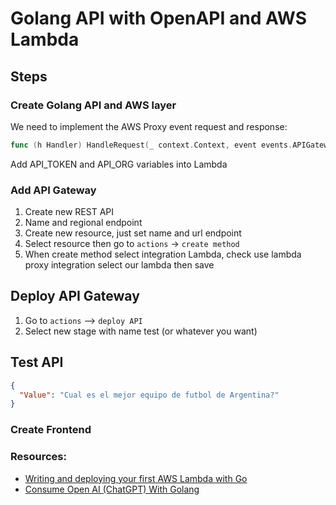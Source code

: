 # Golang API with OpenAPI and AWS Lambda

## Steps

### Create Golang API and AWS layer
We need to implement the AWS Proxy event request and response:
```go
func (h Handler) HandleRequest(_ context.Context, event events.APIGatewayProxyRequest) (*events.APIGatewayProxyResponse, error)
```
Add API_TOKEN and API_ORG variables into Lambda

### Add API Gateway
1. Create new REST API
2. Name and regional endpoint
3. Create new resource, just set name and url endpoint
4. Select resource then go to `actions` -> `create method`
5. When create method select integration Lambda, check use lambda proxy integration select our lambda then save

## Deploy API Gateway
1. Go to `actions` --> `deploy API`
2. Select new stage with name test (or whatever you want)

## Test API
```json
{
  "Value": "Cual es el mejor equipo de futbol de Argentina?"
}
```

### Create Frontend

### Resources:
* [Writing and deploying your first AWS Lambda with Go](https://levelup.gitconnected.com/writing-and-deploying-your-first-aws-lambda-7a6d5800b443)
* [Consume Open AI (ChatGPT) With Golang](https://betterprogramming.pub/chatgpt-golang-a7bd524e7563)
